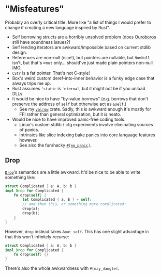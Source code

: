 # "Misfeatures"

Probably an overly critical title.
More like "a list of things I would prefer to change if creating a new language inspired by Rust".

*   Self borrowing structs are a horribly unsolved problem (does [Ouroboros](https://github.com/someguynamedjosh/ouroboros) still have soundness issues?)
*   Self lending iterators are awkward/impossible based on current stdlib design.
*   References are non-null (nice!), but pointers are nullable, but `NonNull` isn't, but that's ≈`mut` only... should've just made plain pointers non-null IMO.
*   `CStr` is a fat pointer.  That's not C-style!
*   Box's weird custom deref-into-inner behavior is a funky edge case that always trips me up.
*   Rust assumes `'static` is `'eternal`, but it might not be if you unload DLLs.
*   It would be nice to have "by-value borrows" (e.g. borrows that don't preserve the address of `self` but otherwise act as `&self`.)
    *   See my [`valrow`](https://docs.rs/valrow/latest/valrow/) crate.  Sadly, this is awkward enough it's mostly for FFI rather than general optimization, but it *is* neato.
*   Would be nice to have improved panic-free coding tools.
    *   Linux's custom stdlib / cfg experiments involve eliminating sources of panics.
    *   Intrinsics like slice indexing bake panics into core language features however.
    *   See also the fun/hacky [`#[no_panic]`](https://github.com/dtolnay/no-panic).



## Drop

[`Drop`](https://doc.rust-lang.org/std/ops/trait.Drop.html)'s semantics are a little awkward.
It'd be nice to be able to write something like:

```rust
struct Complicated { a: A, b: b }
impl Drop for Complicated {
    fn drop(self) {
        let Complicated { a, b } = self;
        // and then this, or something more complicated:
        drop(a);
        drop(b);
    }
}
```

However, `drop` instead takes `&mut self`.  This has one slight advantage in that this won't infinitely recurse:

```rust
struct Complicated { a: A, b: b }
impl Drop for Complicated {
    fn drop(self) {}
}
```

There's also the whole awkwardness with `#[may_dangle]`.
